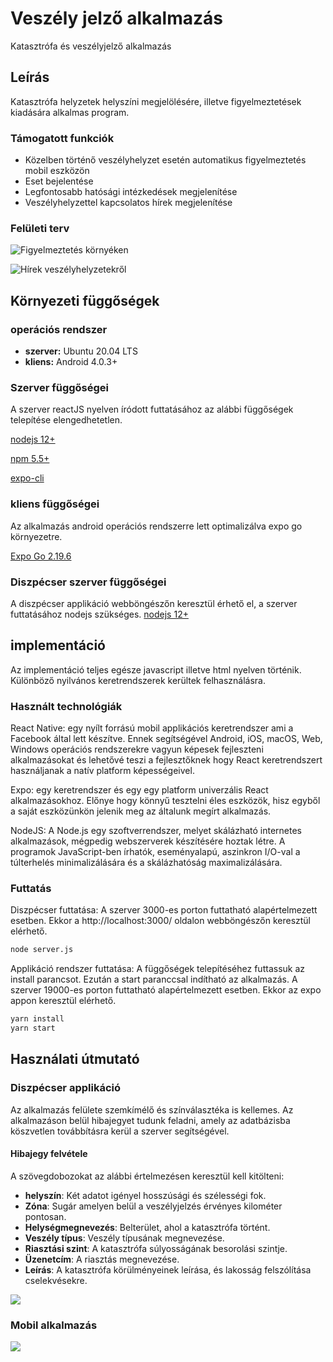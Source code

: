 # Veszély jelző alkalmazás
Katasztrófa és veszélyjelző alkalmazás
## Leírás

Katasztrófa helyzetek helyszíni megjelölésére, illetve figyelmeztetések kiadására alkalmas program.

### Támogatott funkciók
- Közelben történő veszélyhelyzet esetén automatikus figyelmeztetés mobil eszközön
- Eset bejelentése
- Legfontosabb hatósági intézkedések megjelenítése
- Veszélyhelyzettel kapcsolatos hírek megjelenítése

### Felületi terv

![Figyelmeztetés környéken](./design/Figyelmeztetes.png) 

![Hírek veszélyhelyzetekről](./design/hirek.png) 


## Környezeti függőségek

### operációs rendszer

- **szerver:** Ubuntu 20.04 LTS
- **kliens:** Android 4.0.3+

### Szerver függőségei

A szerver reactJS nyelven íródott futtatásához az alábbi függőségek telepítése elengedhetetlen.

[nodejs 12+](https://nodejs.org/en/download/)

[npm 5.5+](https://docs.npmjs.com/cli/v8/commands/npm-install)

[expo-cli](https://docs.expo.dev/get-started/installation/)

### kliens függőségei

Az alkalmazás android operációs rendszerre lett optimalizálva expo go környezetre.

[Expo Go 2.19.6](https://expo.dev/client) 

### Diszpécser szerver függőségei

A diszpécser applikáció webböngészőn keresztül érhető el, a szerver futtatásához nodejs szükséges.
[nodejs 12+](https://nodejs.org/en/download/)


## implementáció

Az implementáció teljes egésze javascript illetve html nyelven történik. Különböző nyilvános keretrendszerek kerültek felhasználásra.

### Használt technológiák

React Native: egy nyílt forrású mobil applikációs keretrendszer ami a Facebook által lett készítve. Ennek segítségével Android, iOS, macOS, Web, Windows operációs rendszerekre vagyun képesek fejleszteni alkalmazásokat és lehetővé teszi a fejlesztőknek hogy React keretrendszert használjanak a natív platform képességeivel.

Expo: egy keretrendszer és egy egy platform univerzális React alkalmazásokhoz. Előnye hogy könnyű tesztelni éles eszközök, hisz egyből a saját eszközünkön jelenik meg az általunk megírt alkalmazás.

NodeJS: A Node.js egy szoftverrendszer, melyet skálázható internetes alkalmazások, mégpedig webszerverek készítésére hoztak létre. A programok JavaScript-ben írhatók, eseményalapú, aszinkron I/O-val a túlterhelés minimalizálására és a skálázhatóság maximalizálására.

### Futtatás

Diszpécser futtatása: 
A szerver 3000-es porton futtatható alapértelmezett esetben. Ekkor a http://localhost:3000/ oldalon webböngészőn keresztül elérhető.
```bash
node server.js
```

Applikáció rendszer futtatása:
A függőségek telepítéséhez futtassuk az install parancsot. Ezután a start paranccsal indítható az alkalmazás.
A szerver 19000-es porton futtatható alapértelmezett esetben. Ekkor az expo appon keresztül elérhető.
```bash
yarn install
yarn start
```
## Használati útmutató

### Diszpécser applikáció

Az alkalmazás felülete szemkímélő és színválasztéka is kellemes. Az alkalmazáson belül hibajegyet tudunk feladni, amely az adatbázisba köszvetlen továbbításra kerül a szerver segítségével.

#### Hibajegy felvétele

A szövegdobozokat az alábbi értelmezésen keresztül kell kitölteni:
 - **helyszín**: Két adatot igényel hosszúsági és szélességi fok.
 - **Zóna**: Sugár amelyen belül a veszélyjelzés érvényes kilométer pontosan.
 - **Helységmegnevezés**: Belterület, ahol a katasztrófa történt.
 - **Veszély típus**: Veszély típusának megnevezése.
 - **Riasztási szint**: A katasztrófa súlyosságának besorolási szintje.
 - **Üzenetcím**: A riasztás megnevezése.
 - **Leírás**: A katasztrófa körülményeinek leírása, és lakosság felszólítása cselekvésekre.

![](Screenshot.png) 

### Mobil alkalmazás

![](screens.png) 
